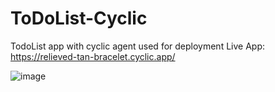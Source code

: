 # ToDoList-Cyclic
TodoList app with cyclic agent used for deployment
Live App:
  https://relieved-tan-bracelet.cyclic.app/

![image](https://github.com/viveknikate/ToDoList-Cyclic/assets/66075893/9a3fdc5a-7fa6-44d0-98db-53f9d05bd45e)
